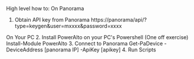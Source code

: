 High level how to:
On Panorama
1. Obtain API key from Panorama
  https://panorama/api/?type=keygen&user=mxxxx&password=xxxx

On Your PC
2. Install PowerAlto on your PC's Powershell (One off exercise)
  Install-Module PowerAlto
3. Connect to Panorama
  Get-PaDevice -DeviceAddress [panorama IP] -ApiKey [apikey]
4. Run Scripts

